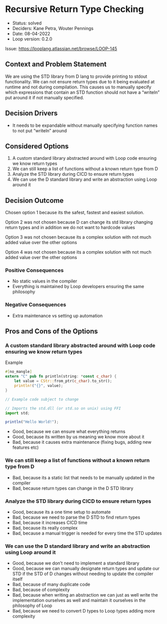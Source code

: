 # Recursive Return Type Checking

- Status: solved
- Deciders: Kane Petra, Wouter Pennings
- Date: 08-04-2022
- Loop version: 0.2.0

Issue: https://looplang.atlassian.net/browse/LOOP-145

## **Context and Problem Statement**

We are using the STD library from D lang to provide printing to stdout functionality. We can not ensure return types due to it being evaluated at runtime and not during compilation. This causes us to manually specify which expressions that contain an STD function should not have a “writeln” put around it if not manually specified.

## **Decision Drivers**

- It needs to be expandable without manually specifying function names to not put “writeln” around

## **Considered Options**

1. A custom standard library abstracted around with Loop code ensuring we know return types
2. We can still keep a list of functions without a known return type from D
3. Analyze the STD library during CICD to ensure return types
4. We can use the D standard library and write an abstraction using Loop around it

## **Decision Outcome**

Chosen option 1 because its the safest, fastest and easiest solution.

Option 2 was not chosen because D can change its std library changing return types and in addition we do not want to hardcode values

Option 3 was not chosen because its a complex solution with not much added value over the other options

Option 4 was not chosen because its a complex solution with not much added value over the other options

### **Positive Consequences**

- No static values in the compiler
- Everything is maintained by Loop developers ensuring the same philosophy

### **Negative Consequences**

- Extra maintenance vs setting up automation

## **Pros and Cons of the Options**

### A custom standard library abstracted around with Loop code ensuring we know return types

Example

```rust
#[no_mangle]
extern "C" pub fn println(string: *const c_char) {
	let value = CStr::from_ptr(c_char).to_str();
	println!("{}", value);
}
```

```jsx
// Example code subject to change

// Imports the std.dll (or std.so on unix) using FFI
import std;

println("Hello World!");
```

- Good, because we can ensure what everything returns
- Good, because its written by us meaning we know more about it
- Bad, because it causes extra maintenance (fixing bugs, adding new features etc)

### We can still keep a list of functions without a known return type from D

- Bad, because its a static list that needs to be manually updated in the compiler
- Bad, because return types can change in the D STD library

### Analyze the STD library during CICD to ensure return types

- Good, because its a one time setup to automate
- Bad, because we need to parse the D STD to find return types
- Bad, because it increases CICD time
- Bad, because its really complex
- Bad, because a manual trigger is needed for every time the STD updates

### We can use the D standard library and write an abstraction using Loop around it

- Good, because we don’t need to implement a standard library
- Good, because we can manually designate return types and update our STD if the STD of D changes without needing to update the compiler itself
- Bad, because of many duplicate code
- Bad, because of complexity
- Bad, because when writing an abstraction we can just as well write the implementation ourselves as well and maintain it ourselves in the philosophy of Loop
- Bad, because we need to convert D types to Loop types adding more complexity